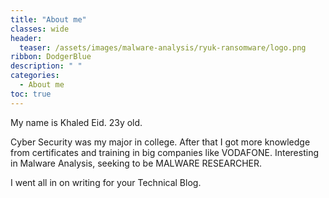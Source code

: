 ```yaml
---
title: "About me"
classes: wide
header:
  teaser: /assets/images/malware-analysis/ryuk-ransomware/logo.png
ribbon: DodgerBlue
description: " "
categories:
  - About me
toc: true
---
```

My name is Khaled Eid.
23y old.

Cyber Security was my major in college. After that I got more knowledge from certificates and training in big companies like VODAFONE.
Interesting in Malware Analysis, seeking to be MALWARE RESEARCHER.

I went all in on writing for your Technical Blog.
